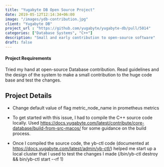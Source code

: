 ```yaml
---
title: "Yugabyte DB Open Source Project"
date: 2019-05-12T12:14:34+06:00
image: "/images/ydb-contribution.jpg"
client: "Yugabyte DB"
project_url : "https://github.com/yugabyte/yugabyte-db/pull/5014"
categories: ["Database Systems", "C++"]
description: "Small and early contribution to open-source software"
draft: false
---
```


#### Project Requirements

Tried my hand at open-source Database contribution. Read guidelines and the design of the system to make a small contribution to the huge code base and test the changes.


## Project Details

- Change default value of flag metric_node_name in prometheus metrics

- To get started with this issue, I had to compile the C++ source code locally. Used https://docs.yugabyte.com/latest/contribute/core-database/build-from-src-macos/ for some guidance on the build process.

- Once I compiled the source code, the yb-ctl code (documented at https://docs.yugabyte.com/latest/admin/yb-ctl/) helped me start up a local cluster that I used to test the changes I made (/bin/yb-ctl destroy && bin/yb-ctl start --rf 1)
